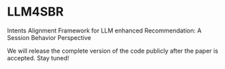 # LLM4SBR
Intents Alignment Framework for LLM enhanced Recommendation: A Session Behavior Perspective


We will release the complete version of the code publicly after the paper is accepted. Stay tuned!
